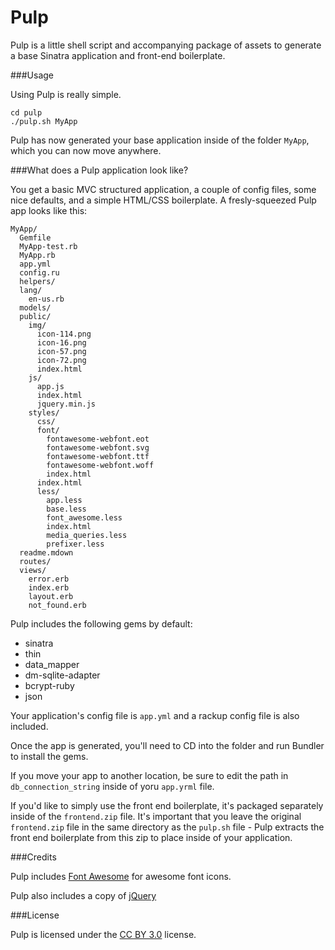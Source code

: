 Pulp
====

Pulp is a little shell script and accompanying package of assets to generate a base Sinatra application and front-end boilerplate.

###Usage

Using Pulp is really simple.

    cd pulp
    ./pulp.sh MyApp

Pulp has now generated your base application inside of the folder `MyApp`, which you can now move anywhere.

###What does a Pulp application look like?

You get a basic MVC structured application, a couple of config files, some nice defaults, and a simple HTML/CSS boilerplate. A fresly-squeezed Pulp app looks like this:

    MyApp/
      Gemfile
      MyApp-test.rb
      MyApp.rb
      app.yml
      config.ru
      helpers/
      lang/
        en-us.rb
      models/
      public/
        img/
          icon-114.png
          icon-16.png
          icon-57.png
          icon-72.png
          index.html
        js/
          app.js
          index.html
          jquery.min.js
        styles/
          css/
          font/
            fontawesome-webfont.eot
            fontawesome-webfont.svg
            fontawesome-webfont.ttf
            fontawesome-webfont.woff
            index.html
          index.html
          less/
            app.less
            base.less
            font_awesome.less
            index.html
            media_queries.less
            prefixer.less
      readme.mdown
      routes/
      views/
        error.erb
        index.erb
        layout.erb
        not_found.erb

Pulp includes the following gems by default:

  * sinatra
  * thin
  * data_mapper
  * dm-sqlite-adapter
  * bcrypt-ruby
  * json

Your application's config file is `app.yml` and a rackup config file is also included.

Once the app is generated, you'll need to CD into the folder and run Bundler to install the gems.

If you move your app to another location, be sure to edit the path in `db_connection_string` inside of yoru `app.yrml` file.

If you'd like to simply use the front end boilerplate, it's packaged separately inside of the `frontend.zip` file. It's important that you leave the original `frontend.zip` file in the same directory as the `pulp.sh` file - Pulp extracts the front end boilerplate from this zip to place inside of your application.

###Credits

Pulp includes [Font Awesome](http://fortawesome.github.com/Font-Awesome) for awesome font icons.

Pulp also includes a copy of [jQuery](http://jquery.com)

###License

Pulp is licensed under the [CC BY 3.0](http://creativecommons.org/licenses/by/3.0/) license.


